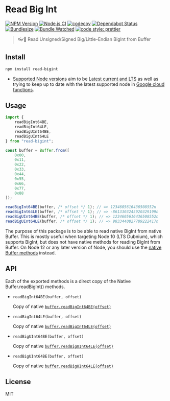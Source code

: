 # Read Big Int

[![NPM Version](https://img.shields.io/npm/v/read-bigint)](https://www.npmjs.com/package/read-bigint)
[![Node.js CI](https://github.com/oBusk/read-bigint/workflows/Node.js%20CI/badge.svg)](https://github.com/oBusk/read-bigint/actions)
[![codecov](https://codecov.io/gh/oBusk/read-bigint/branch/master/graph/badge.svg)](https://codecov.io/gh/oBusk/read-bigint)
[![Dependabot Status](https://api.dependabot.com/badges/status?host=github&repo=oBusk/read-bigint)](https://dependabot.com)
[![Bundlesize](https://img.shields.io/bundlephobia/minzip/read-bigint)](https://bundlephobia.com/result?p=read-bigint)
[![Bundle Watched](https://img.shields.io/badge/bundle-watched-blue.svg)](https://bundlewatch.io)
[![code style: prettier](https://img.shields.io/badge/code_style-prettier-ff69b4.svg)](https://github.com/prettier/prettier)

> 👓💯 Read Unsigned/Signed Big/Little-Endian BigInt from Buffer

## Install

```bash
npm install read-bigint
```

-   [Supported Node versions](./package.json#L24) aim to be
    [Latest current and LTS](https://nodejs.org/en/download/releases/) as well as trying to keep up to date
    with the latest supported node in
    [Google cloud functions](https://cloud.google.com/functions/docs/concepts/nodejs-10-runtime).

## Usage

```js
import {
    readBigInt64BE,
    readBigInt64LE,
    readBigUInt64BE,
    readBigUInt64LE
} from "read-bigint";

const buffer = Buffer.from([
    0x00,
    0x11,
    0x22,
    0x33,
    0x44,
    0x55,
    0x66,
    0x77,
    0x88
]);

readBigInt64BE(buffer, /* offset */ 1); // => 1234605616436508552n
readBigInt64LE(buffer, /* offset */ 1); // => -8613303245920329199n
readBigUInt64BE(buffer, /* offset */ 1); // => 1234605616436508552n
readBigUInt64LE(buffer, /* offset */ 1); // => 9833440827789222417n
```

The purpose of this package is to be able to read native BigInt from native Buffer.
This is mostly useful when targeting Node 10 (LTS Dubnium), which supports BigInt, but does not have
native methods for reading BigInt from Buffer. On Node 12 or any later version of Node, you should use the
[native Buffer methods](https://nodejs.org/docs/latest-v13.x/api/buffer.html#buffer_buf_readbigint64be_offset)
instead.

## API

Each of the exported methods is a direct copy of the Native Buffer.readBigInt() methods.

-   `readBigInt64BE(buffer, offset)`

    Copy of native
    [`buffer.readBigInt64BE(offset)`](https://nodejs.org/docs/latest-v13.x/api/buffer.html#buffer_buf_readbigint64be_offset)

-   `readBigInt64LE(buffer, offset)`

    Copy of native
    [`buffer.readBigInt64LE(offset)`](https://nodejs.org/docs/latest-v13.x/api/buffer.html#buffer_buf_readbigint64le_offset)

-   `readBigUInt64BE(buffer, offset)`

    Copy of native
    [`buffer.readBigUInt64LE(offset)`](https://nodejs.org/docs/latest-v13.x/api/buffer.html#buffer_buf_readbiguint64be_offset)

-   `readBigUInt64BE(buffer, offset)`

    Copy of native
    [`buffer.readBigUInt64LE(offset)`](https://nodejs.org/docs/latest-v13.x/api/buffer.html#buffer_buf_readbiguint64be_offset)

## License

MIT
